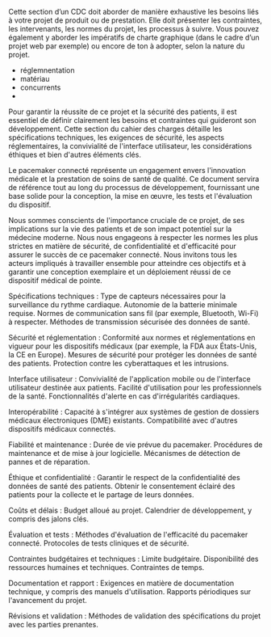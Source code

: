 Cette section d’un CDC doit aborder de manière exhaustive les besoins liés à votre projet de produit ou de prestation. 
Elle doit présenter les contraintes, les intervenants, les normes du projet, les processus à suivre. Vous pouvez également
y aborder les impératifs de charte graphique (dans le cadre d’un projet web par exemple) ou encore de ton à adopter, selon la 
nature du projet.


- réglemnentation
- matériau
- concurrents
- 


Pour garantir la réussite de ce projet et la sécurité des patients, il est essentiel de définir clairement les besoins et contraintes qui guideront son développement. Cette section du cahier des charges détaille les spécifications techniques, les exigences de sécurité, les aspects réglementaires, la convivialité de l'interface utilisateur, les considérations éthiques et bien d'autres éléments clés.

Le pacemaker connecté représente un engagement envers l'innovation médicale et la prestation de soins de santé de qualité. Ce document servira de référence tout au long du processus de développement, fournissant une base solide pour la conception, la mise en œuvre, les tests et l'évaluation du dispositif.

Nous sommes conscients de l'importance cruciale de ce projet, de ses implications sur la vie des patients et de son impact potentiel sur la médecine moderne. Nous nous engageons à respecter les normes les plus strictes en matière de sécurité, de confidentialité et d'efficacité pour assurer le succès de ce pacemaker connecté. Nous invitons tous les acteurs impliqués à travailler ensemble pour atteindre ces objectifs et à garantir une conception exemplaire et un déploiement réussi de ce dispositif médical de pointe.


Spécifications techniques :
Type de capteurs nécessaires pour la surveillance du rythme cardiaque.
Autonomie de la batterie minimale requise.
Normes de communication sans fil (par exemple, Bluetooth, Wi-Fi) à respecter.
Méthodes de transmission sécurisée des données de santé.

Sécurité et réglementation :
Conformité aux normes et réglementations en vigueur pour les dispositifs médicaux (par exemple, la FDA aux États-Unis, la CE en Europe).
Mesures de sécurité pour protéger les données de santé des patients.
Protection contre les cyberattaques et les intrusions.

Interface utilisateur :
Convivialité de l'application mobile ou de l'interface utilisateur destinée aux patients.
Facilité d'utilisation pour les professionnels de la santé.
Fonctionnalités d'alerte en cas d'irrégularités cardiaques.

Interopérabilité :
Capacité à s'intégrer aux systèmes de gestion de dossiers médicaux électroniques (DME) existants.
Compatibilité avec d'autres dispositifs médicaux connectés.

Fiabilité et maintenance :
Durée de vie prévue du pacemaker.
Procédures de maintenance et de mise à jour logicielle.
Mécanismes de détection de pannes et de réparation.

Éthique et confidentialité :
Garantir le respect de la confidentialité des données de santé des patients.
Obtenir le consentement éclairé des patients pour la collecte et le partage de leurs données.

Coûts et délais :
Budget alloué au projet.
Calendrier de développement, y compris des jalons clés.

Évaluation et tests :
Méthodes d'évaluation de l'efficacité du pacemaker connecté.
Protocoles de tests cliniques et de sécurité.

Contraintes budgétaires et techniques :
Limite budgétaire.
Disponibilité des ressources humaines et techniques.
Contraintes de temps.

Documentation et rapport :
Exigences en matière de documentation technique, y compris des manuels d'utilisation.
Rapports périodiques sur l'avancement du projet.

Révisions et validation :
Méthodes de validation des spécifications du projet avec les parties prenantes.


